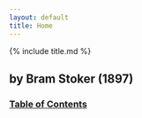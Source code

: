 ```yaml
---
layout: default
title: Home
---
```


{% include title.md %}

## by Bram Stoker (1897)

### [Table of Contents](/contents.html)

